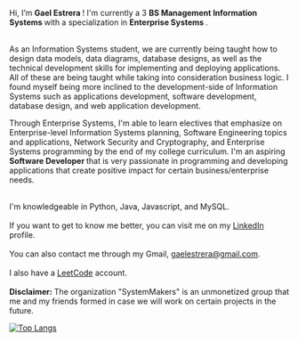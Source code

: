 Hi, I’m <b> Gael Estrera </b>! I'm currently a 3 <b> BS Management Information Systems </b> with a specialization in <b> Enterprise Systems </b>. <br><br>

As an Information Systems student, we are currently being taught how to design data models, data diagrams, database designs, as well as the technical development skills for implementing and deploying applications. All of these are being taught while taking into consideration business logic. I found myself being more inclined to the development-side of Information Systems such as applications development, software development, database design, and web application development. <Br>

Through Enterprise Systems, I'm able to learn electives that emphasize on Enterprise-level Information Systems planning, Software Engineering topics and applications, Network Security and Cryptography, and Enterprise Systems programming by the end of my college curriculum. I'm an aspiring <b> Software Developer </b> that is very passionate in programming and developing applications that create positive impact for certain business/enterprise needs. <br><br>


  
I'm knowledgeable in Python, Java, Javascript, and MySQL. <br><br>
If you want to get to know me better, you can visit me on my [LinkedIn](https://www.linkedin.com/in/tomas-gael-p-estrera-iv-9a5721254/) profile. <br><br>
You can also contact me through my Gmail, gaelestrera@gmail.com. <br><br>
I also have a [LeetCode](https://leetcode.com/Decoretum/) account. <br><br>
<b> Disclaimer: </b> The organization "SystemMakers" is an unmonetized group that me and my friends formed in case we will work on certain projects in the future. <br>

[![Top Langs](https://github-readme-stats.vercel.app/api/top-langs/?username=Decoretum&exclude_repo=CSCI-114-Pattern-Recognition,github-readme-stats,Decoretum.github.io)](https://github.com/Decoretum/github-readme-stats)



<!---
Decoretum/Decoretum is a ✨ special ✨ repository because its `README.md` (this file) appears on your GitHub profile.
You can click the Preview link to take a look at your changes.
--->
